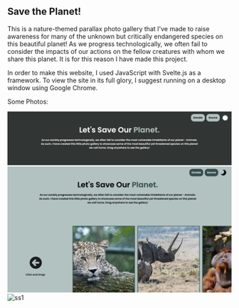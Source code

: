 ## Save the Planet!

This is a nature-themed parallax photo gallery that I've made to raise awareness for many of the unknown but critically endangered species on this beautiful planet! As we progress technologically, we often fail to consider the impacts of our actions on the fellow creatures with whom we share this planet. It is for this reason I have made this project.

In order to make this website, I used JavaScript with Svelte.js as a framework. To view the site in its full glory, I suggest running on a desktop window using Google Chrome. 

Some Photos: 

![ss1](ss1.png)
![ss1](ss2.png)
![ss1](ss3.png)